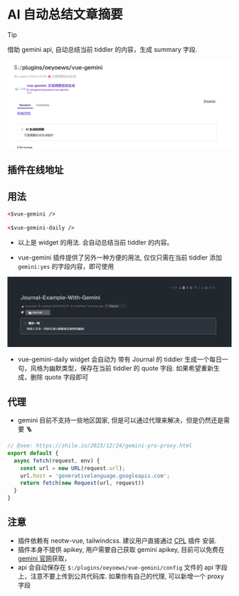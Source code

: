 # AI 自动总结文章摘要

> [!TIP]
> 借助 gemini api, 自动总结当前 tiddler 的内容，生成 summary 字段.

![](img/2024-03-27-14-56-40.png)

## 插件在线地址

<TwPlugin name="vue-gemini" />

## 用法

```html
<$vue-gemini />
```

```html
<$vue-gemini-daily />
```

* 以上是 widget 的用法. 会自动总结当前 tiddler 的内容。

* vue-gemini 插件提供了另外一种方便的用法, 仅仅只需在当前 tiddler 添加 `gemini:yes` 的字段内容，即可使用

![](img/2024-03-27-20-33-29.png)

* vue-gemini-daily widget 会自动为 带有 Journal 的 tiddler 生成一个每日一句，风格为幽默类型，保存在当前 tiddler 的 quote 字段. 如果希望重新生成，删除 quote 字段即可

## 代理

* gemini 目前不支持一些地区国家, 但是可以通过代理来解决，但是仍然还是需要 🪜

```js
// @see: https://zhile.io/2023/12/24/gemini-pro-proxy.html
export default {
  async fetch(request, env) {
    const url = new URL(request.url);
    url.host = 'generativelanguage.googleapis.com';
    return fetch(new Request(url, request))
  }
}
```

## 注意

* 插件依赖有 neotw-vue, tailwindcss. 建议用户直接通过 [CPL](https://tw-cn.netlify.app/#%24%3A%2Fplugins%2FGk0Wk%2FCPL-Repo:%24%3A%2Fplugins%2FGk0Wk%2FCPL-Repo) 插件 安装.
* 插件本身不提供 apikey, 用户需要自己获取 gemini apikey, 目前可以免费在[gemini 官网](https://aistudio.google.com/app/apikey)获取，
* api 会自动保存在 `$:/plugins/oeyoews/vue-gemini/config` 文件的 api 字段上，注意不要上传到公共代码库. 如果你有自己的代理, 可以新增一个 proxy 字段
